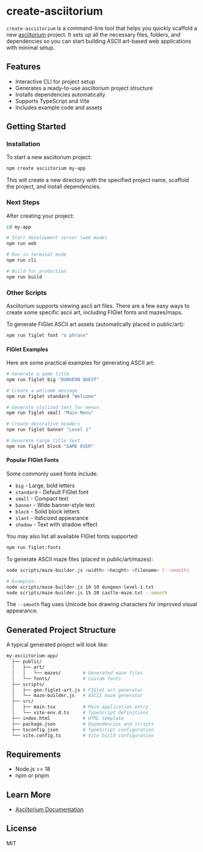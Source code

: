 # create-asciitorium

`create-asciitorium` is a command-line tool that helps you quickly scaffold a new [asciitorium](https://github.com/iroknee/asciitorium) project. It sets up all the necessary files, folders, and dependencies so you can start building ASCII art-based web applications with minimal setup.

## Features

- Interactive CLI for project setup
- Generates a ready-to-use asciitorium project structure
- Installs dependencies automatically
- Supports TypeScript and Vite
- Includes example code and assets

## Getting Started

### Installation

To start a new asciitorium project:

```bash
npm create asciitorium my-app
```

This will create a new directory with the specified project name, scaffold the project, and install dependencies.

### Next Steps

After creating your project:

```bash
cd my-app

# Start development server (web mode)
npm run web

# Run in terminal mode
npm run cli

# Build for production
npm run build
```

### Other Scripts

Asciitorium supports viewing ascii art files. There are a few easy ways to create some specific ascii art, including FIGlet fonts and mazes/maps.

To generate FIGlet ASCII art assets (automatically placed in public/art):

```bash
npm run figlet font "a phrase"
```

#### FIGlet Examples

Here are some practical examples for generating ASCII art:

```bash
# Generate a game title
npm run figlet big "DUNGEON QUEST"

# Create a welcome message
npm run figlet standard "Welcome"

# Generate stylized text for menus
npm run figlet small "Main Menu"

# Create decorative headers
npm run figlet banner "Level 1"

# Generate large title text
npm run figlet block "GAME OVER"
```

#### Popular FIGlet Fonts

Some commonly used fonts include:

- `big` - Large, bold letters
- `standard` - Default FIGlet font
- `small` - Compact text
- `banner` - Wide banner-style text
- `block` - Solid block letters
- `slant` - Italicized appearance
- `shadow` - Text with shadow effect

You may also list all available FIGlet fonts supported:

```bash
npm run figlet:fonts
```

To generate ASCII maze files (placed in public/art/mazes):

```bash
node scripts/maze-builder.js <width> <height> <filename> [--smooth]

# Examples:
node scripts/maze-builder.js 10 10 dungeon-level-1.txt
node scripts/maze-builder.js 15 20 castle-maze.txt --smooth
```

The `--smooth` flag uses Unicode box drawing characters for improved visual appearance.

## Generated Project Structure

A typical generated project will look like:

```bash
my-asciitorium-app/
  ├── public/
  │   ├── art/
  │   │   └── mazes/        # Generated maze files
  │   └── fonts/            # Custom fonts
  ├── scripts/
  │   ├── gen-figlet-art.js # FIGlet art generator
  │   └── maze-builder.js   # ASCII maze generator
  ├── src/
  │   ├── main.tsx          # Main application entry
  │   └── vite-env.d.ts     # TypeScript definitions
  ├── index.html            # HTML template
  ├── package.json          # Dependencies and scripts
  ├── tsconfig.json         # TypeScript configuration
  └── vite.config.ts        # Vite build configuration
```

## Requirements

- Node.js >= 18
- npm or pnpm

## Learn More

- [Asciitorium Documentation](https://github.com/iroknee/asciitorium)

## License

MIT
